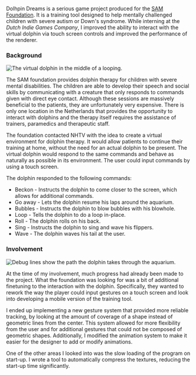 Dolhpin Dreams is a serious game project produced for the [SAM Foundation](http://www.stichtingsam.nl/). It is a training tool designed to help mentally challenged children with severe autism or Down's syndrome. While interning at the _Dutch Indie Games Company_, I improved the ability to interact with the virtual dolphin via touch screen controls and improved the performance of the renderer.

### Background ###

![The virtual dolphin in the middle of a looping.][1]

The SAM foundation provides dolphin therapy for children with severe mental disabilities. The children are able to develop their speech and social skills by communicating with a creature that only responds to commands given with direct eye contact. Although these sessions are massively beneficial to the patients, they are unfortunately very expensive. There is only one location in the Netherlands that provides the opportunity to interact with dolphins and the therapy itself requires the assistance of trainers, paramedics and therapeutic staff.

The foundation contacted NHTV with the idea to create a virtual environment for dolphin therapy. It would allow patients to continue their training at home, without the need for an actual dolphin to be present. The virtual dolphin would respond to the same commands and behave as naturally as possible in its environment. The user could input commands by using a touch screen.

The dolphin responded to the following commands:

* Beckon - Instructs the dolphin to come closer to the screen, which allows for additional commands.
* Go away - Lets the dolphin resume his laps around the aquarium.
* Bubbles - Instructs the dolphin to blow bubbles with his blowhole.
* Loop - Tells the dolphin to do a loop in-place.
* Roll - The dolphin rolls on his back.
* Sing - Instructs the dolphin to sing and wave his flippers.
* Wave - The dolphin waves his tail at the user.

### Involvement ###

![Debug lines show the path the dolphin takes through the aquarium.][2]

At the time of my involvement, much progress had already been made to the project. What the foundation was looking for was a bit of additional finetuning to the interaction with the dolphin. Specifically, they wanted to rework the way the player could input gestures on a touch screen and look into developing a mobile version of the training tool.

I ended up implementing a new gesture system that provided more reliable tracking, by looking at the amount of coverage of a shape instead of geometric lines from the center. This system allowed for more flexibility from the user and for additional gestures that could not be composed of geometric shapes. Additionally, I modified the animation system to make it easier for the designer to add or modify animations.

One of the other areas I looked into was the slow loading of the program on start-up. I wrote a tool to automatically compress the textures, reducing the start-up time significantly.

[1]: DD_Looping.png "{ &quot;orientation&quot;: &quot;left&quot; }"
[2]: DD_DebugLines.png "{ &quot;orientation&quot;: &quot;right&quot; }"